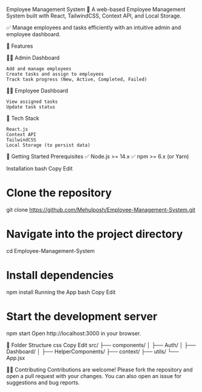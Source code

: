  Employee Management System
🚀 A web-based Employee Management System built with React, TailwindCSS, Context API, and Local Storage.

✅ Manage employees and tasks efficiently with an intuitive admin and employee dashboard.


📌 Features

🧑‍💼 Admin Dashboard

    Add and manage employees
    Create tasks and assign to employees
    Track task progress (New, Active, Completed, Failed)

👨‍💻 Employee Dashboard

    View assigned tasks
    Update task status

🌙 Tech Stack

    React.js
    Context API
    TailwindCSS
    Local Storage (to persist data)

🚀 Getting Started
Prerequisites
✅ Node.js >= 14.x
✅ npm >= 6.x (or Yarn)

Installation
    bash
    Copy
    Edit

# Clone the repository
git clone https://github.com/Mehulposh/Employee-Management-System.git

# Navigate into the project directory
cd Employee-Management-System

# Install dependencies
npm install
Running the App
bash
Copy
Edit

# Start the development server
npm start
Open http://localhost:3000 in your browser.

📁 Folder Structure
css
Copy
Edit
src/
├── components/
│   ├── Auth/
│   ├── Dashboard/
│   ├── HelperComponents/
├── context/
├── utils/
└── App.jsx



🧑‍💻 Contributing
Contributions are welcome!
Please fork the repository and open a pull request with your changes.
You can also open an issue for suggestions and bug reports.